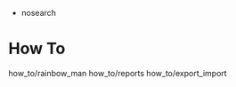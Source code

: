   - nosearch

# How To

<div class="toctree" data-titlesonly="">

how\_to/rainbow\_man how\_to/reports how\_to/export\_import

</div>
